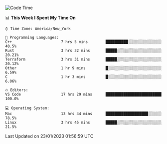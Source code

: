 <!--START_SECTION:waka-->
![Code Time](http://img.shields.io/badge/Code%20Time-71%20hrs%2038%20mins-blue)

📊 **This Week I Spent My Time On** 

```text
⌚︎ Time Zone: America/New_York

💬 Programming Languages: 
C++                      7 hrs 5 mins        ██████████░░░░░░░░░░░░░░░   40.5% 
Rust                     3 hrs 32 mins       █████░░░░░░░░░░░░░░░░░░░░   20.21% 
Terraform                3 hrs 31 mins       █████░░░░░░░░░░░░░░░░░░░░   20.12% 
Other                    1 hr 9 mins         █░░░░░░░░░░░░░░░░░░░░░░░░   6.59% 
C                        1 hr 3 mins         █░░░░░░░░░░░░░░░░░░░░░░░░   6.06%

🔥 Editors: 
VS Code                  17 hrs 29 mins      █████████████████████████   100.0%

💻 Operating System: 
Mac                      13 hrs 44 mins      ███████████████████░░░░░░   78.5% 
Linux                    3 hrs 45 mins       █████░░░░░░░░░░░░░░░░░░░░   21.5%

```


 Last Updated on 23/01/2023 01:56:59 UTC
<!--END_SECTION:waka-->
